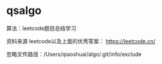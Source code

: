 # qsalgo
算法：leetcode题目总结学习


资料来源 leetcode以及上面的优秀答案：
https://leetcode.cn/


忽略文件路径：/Users/qiaoshuai/algo/.git/info/exclude